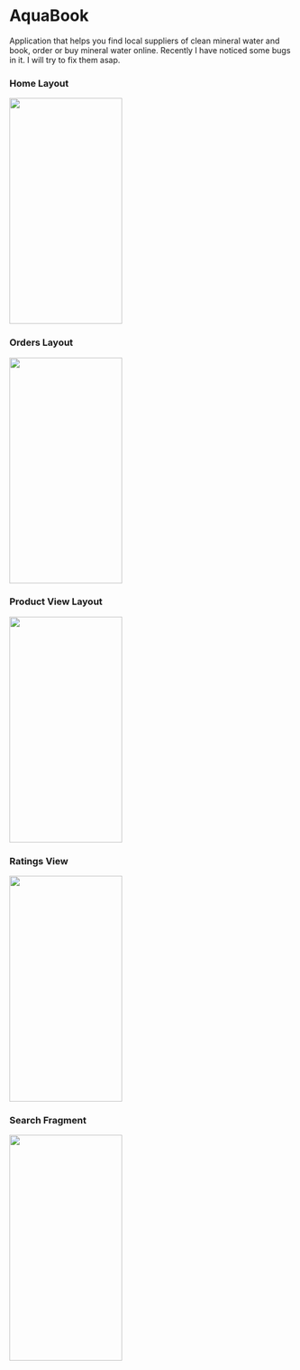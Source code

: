 # AquaBook
Application that helps you find local suppliers of clean mineral water and book, order or buy mineral water online.
Recently I have noticed some bugs in it.
I will try to fix them asap.

### Home Layout

<img src="https://user-images.githubusercontent.com/55587127/188670477-66655897-00d8-4a7a-926f-f195e0fa6d2b.jpeg" width="200" height="400" />

### Orders Layout

<img src="https://user-images.githubusercontent.com/55587127/188670619-09db8561-e975-4313-ae33-cfe5e2f29e37.jpeg" width="200" height="400" />

### Product View Layout

<img src="https://user-images.githubusercontent.com/55587127/188670842-f6eceabe-86d1-49ab-b944-b48676a9e783.jpeg" width="200" height="400"  />

### Ratings View

<img src="https://user-images.githubusercontent.com/55587127/188670872-689f7ec8-f343-4355-b8e8-51c45a5c3dbc.jpeg" width="200" height="400"/>

### Search Fragment

<img src="https://user-images.githubusercontent.com/55587127/188670897-bb1279ef-acb8-4dcd-9e71-3aa678f89aa3.jpeg" width="200" height="400"/>
